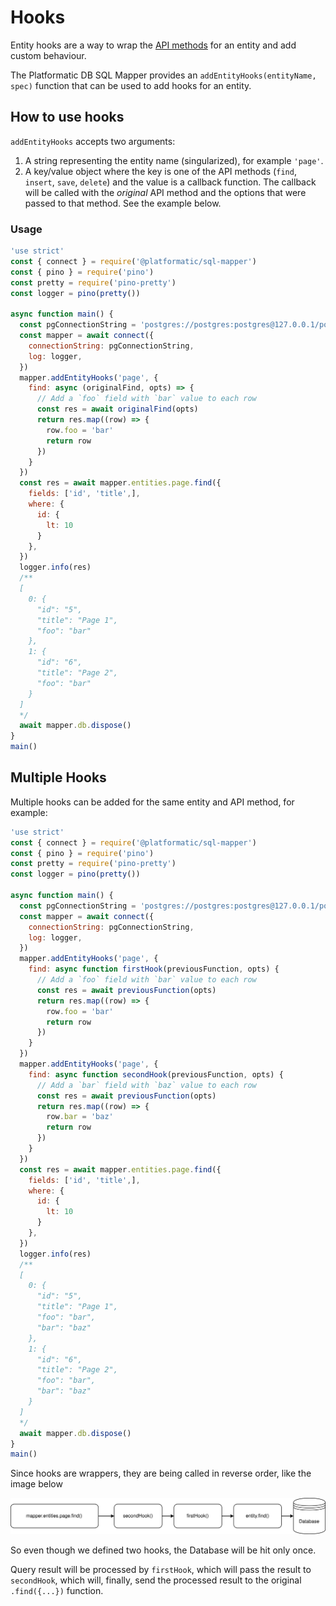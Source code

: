 # Hooks

Entity hooks are a way to wrap the [API methods](../api) for an entity and add custom behaviour.

The Platformatic DB SQL Mapper provides an `addEntityHooks(entityName, spec)` function that can be used to add hooks for an entity.

## How to use hooks

`addEntityHooks` accepts two arguments:

1. A string representing the entity name (singularized), for example `'page'`.
1. A key/value object where the key is one of the API methods (`find`, `insert`, `save`, `delete`) and the value is a callback function. The callback will be called with the _original_ API method and the options that were passed to that method. See the example below.

### Usage

```js
'use strict'
const { connect } = require('@platformatic/sql-mapper')
const { pino } = require('pino')
const pretty = require('pino-pretty')
const logger = pino(pretty())

async function main() {
  const pgConnectionString = 'postgres://postgres:postgres@127.0.0.1/postgres'
  const mapper = await connect({
    connectionString: pgConnectionString,
    log: logger,
  })
  mapper.addEntityHooks('page', {
    find: async (originalFind, opts) => {
      // Add a `foo` field with `bar` value to each row
      const res = await originalFind(opts)
      return res.map((row) => {
        row.foo = 'bar'
        return row
      })
    }
  })
  const res = await mapper.entities.page.find({
    fields: ['id', 'title',],
    where: {
      id: {
        lt: 10
      }
    },
  })
  logger.info(res)
  /**
  [
    0: {
      "id": "5",
      "title": "Page 1",
      "foo": "bar"
    },
    1: {
      "id": "6",
      "title": "Page 2",
      "foo": "bar"
    }
  ]
  */
  await mapper.db.dispose()
}
main()
```


## Multiple Hooks

Multiple hooks can be added for the same entity and API method, for example:

<!-- docs/reference/sql-mapper/examples/hooks.js -->
```js
'use strict'
const { connect } = require('@platformatic/sql-mapper')
const { pino } = require('pino')
const pretty = require('pino-pretty')
const logger = pino(pretty())

async function main() {
  const pgConnectionString = 'postgres://postgres:postgres@127.0.0.1/postgres'
  const mapper = await connect({
    connectionString: pgConnectionString,
    log: logger,
  })
  mapper.addEntityHooks('page', {
    find: async function firstHook(previousFunction, opts) {
      // Add a `foo` field with `bar` value to each row
      const res = await previousFunction(opts)
      return res.map((row) => {
        row.foo = 'bar'
        return row
      })
    }
  })
  mapper.addEntityHooks('page', {
    find: async function secondHook(previousFunction, opts) {
      // Add a `bar` field with `baz` value to each row
      const res = await previousFunction(opts)
      return res.map((row) => {
        row.bar = 'baz'
        return row
      })
    }
  })
  const res = await mapper.entities.page.find({
    fields: ['id', 'title',],
    where: {
      id: {
        lt: 10
      }
    },
  })
  logger.info(res)
  /**
  [
    0: {
      "id": "5",
      "title": "Page 1",
      "foo": "bar",
      "bar": "baz"
    },
    1: {
      "id": "6",
      "title": "Page 2",
      "foo": "bar",
      "bar": "baz"
    }
  ]
  */
  await mapper.db.dispose()
}
main()
```

Since hooks are wrappers, they are being called in reverse order, like the image below

![Hooks Lifecycle](../images/plt-db-hooks.svg)

So even though we defined two hooks, the Database will be hit only once.

Query result will be processed by `firstHook`, which will pass the result to `secondHook`, which will, finally, send the processed result to the original `.find({...})` function.


